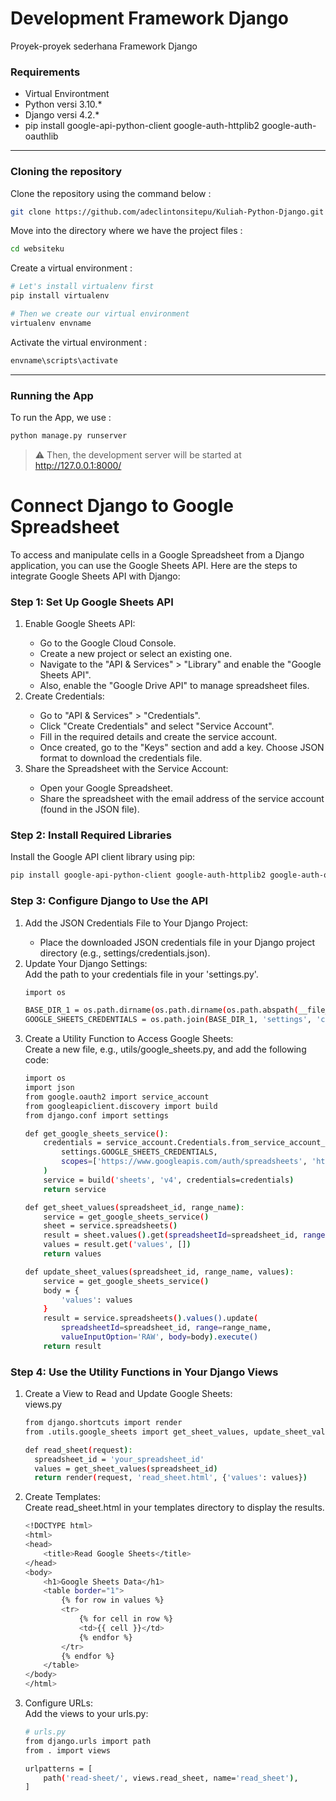 # Development Framework Django

Proyek-proyek sederhana Framework Django

### Requirements
<ul>
<li>Virtual Environtment</li>
<li>Python versi 3.10.*</li>
<li>Django versi 4.2.*</li>
<li>pip install google-api-python-client google-auth-httplib2 google-auth-oauthlib </li>
</ul>

<hr>

### Cloning the repository

Clone the repository using the command below :
```bash
git clone https://github.com/adeclintonsitepu/Kuliah-Python-Django.git

```

Move into the directory where we have the project files : 
```bash
cd websiteku

```

Create a virtual environment :
```bash
# Let's install virtualenv first
pip install virtualenv

# Then we create our virtual environment
virtualenv envname

```

Activate the virtual environment :
```bash
envname\scripts\activate

```

<hr>

### Running the App

To run the App, we use :
```bash
python manage.py runserver

```

> ⚠ Then, the development server will be started at http://127.0.0.1:8000/

<h1>Connect Django to Google Spreadsheet</h1>

<p>To access and manipulate cells in a Google Spreadsheet from a Django application, you can use the Google Sheets API. Here are the steps to integrate Google Sheets API with Django:</p>

<h3>Step 1: Set Up Google Sheets API</h3>
<ol>
  <li>Enable Google Sheets API:</li>
  <ul>
    <li>Go to the Google Cloud Console.</li>
    <li>Create a new project or select an existing one.</li>
    <li>Navigate to the "API & Services" > "Library" and enable the "Google Sheets API".</li>
    <li>Also, enable the "Google Drive API" to manage spreadsheet files.</li>
  </ul>
  <li>Create Credentials:</li>
  <ul>
    <li>Go to "API & Services" > "Credentials".</li>
    <li>Click "Create Credentials" and select "Service Account".</li>
    <li>Fill in the required details and create the service account.</li>
    <li>Once created, go to the "Keys" section and add a key. Choose JSON format to download the credentials file.</li>
  </ul>
  <li>Share the Spreadsheet with the Service Account:</li>
  <ul>
    <li>Open your Google Spreadsheet.</li>
    <li>Share the spreadsheet with the email address of the service account (found in the JSON file).</li>
  </ul>  
</ol>
<h3>Step 2: Install Required Libraries</h3>
Install the Google API client library using pip:

```bash
pip install google-api-python-client google-auth-httplib2 google-auth-oauthlib
```

<h3>Step 3: Configure Django to Use the API</h3>
<ol>
  <li>Add the JSON Credentials File to Your Django Project:</li>
  <ul>
    <li>Place the downloaded JSON credentials file in your Django project directory (e.g., settings/credentials.json).</li>
  </ul>
  <li>Update Your Django Settings:</li>
  Add the path to your credentials file in your 'settings.py'.

```bash
import os

BASE_DIR_1 = os.path.dirname(os.path.dirname(os.path.abspath(__file__)))
GOOGLE_SHEETS_CREDENTIALS = os.path.join(BASE_DIR_1, 'settings', 'credentials.json')
```
  <li>Create a Utility Function to Access Google Sheets:</li>
  Create a new file, e.g., utils/google_sheets.py, and add the following code:

```bash
import os
import json
from google.oauth2 import service_account
from googleapiclient.discovery import build
from django.conf import settings

def get_google_sheets_service():
    credentials = service_account.Credentials.from_service_account_file(
        settings.GOOGLE_SHEETS_CREDENTIALS,
        scopes=['https://www.googleapis.com/auth/spreadsheets', 'https://www.googleapis.com/auth/drive']
    )
    service = build('sheets', 'v4', credentials=credentials)
    return service

def get_sheet_values(spreadsheet_id, range_name):
    service = get_google_sheets_service()
    sheet = service.spreadsheets()
    result = sheet.values().get(spreadsheetId=spreadsheet_id, range=range_name).execute()
    values = result.get('values', [])
    return values

def update_sheet_values(spreadsheet_id, range_name, values):
    service = get_google_sheets_service()
    body = {
        'values': values
    }
    result = service.spreadsheets().values().update(
        spreadsheetId=spreadsheet_id, range=range_name,
        valueInputOption='RAW', body=body).execute()
    return result
```
</ol>

<h3>Step 4: Use the Utility Functions in Your Django Views</h3>
<ol>
  <li>Create a View to Read and Update Google Sheets:</li>
  views.py

  ```bash
from django.shortcuts import render
from .utils.google_sheets import get_sheet_values, update_sheet_values

def read_sheet(request):
    spreadsheet_id = 'your_spreadsheet_id'
    values = get_sheet_values(spreadsheet_id)
    return render(request, 'read_sheet.html', {'values': values})
```
  <li>Create Templates:</li>
  Create read_sheet.html in your templates directory to display the results.

```bash
<!DOCTYPE html>
<html>
<head>
    <title>Read Google Sheets</title>
</head>
<body>
    <h1>Google Sheets Data</h1>
    <table border="1">
        {% for row in values %}
        <tr>
            {% for cell in row %}
            <td>{{ cell }}</td>
            {% endfor %}
        </tr>
        {% endfor %}
    </table>
</body>
</html>
```
<li>Configure URLs:</li>
Add the views to your urls.py:

```bash
# urls.py
from django.urls import path
from . import views

urlpatterns = [
    path('read-sheet/', views.read_sheet, name='read_sheet'),
]
```

</ol>

